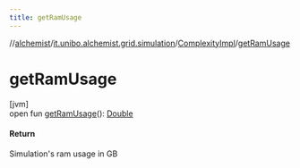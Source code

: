 ```yaml
---
title: getRamUsage
---
```

//[alchemist](../../../index.html)/[it.unibo.alchemist.grid.simulation](../index.html)/[ComplexityImpl](index.html)/[getRamUsage](get-ram-usage.html)



# getRamUsage



[jvm]\
open fun [getRamUsage](get-ram-usage.html)(): [Double](https://kotlinlang.org/api/latest/jvm/stdlib/kotlin/-double/index.html)



#### Return



Simulation's ram usage in GB




